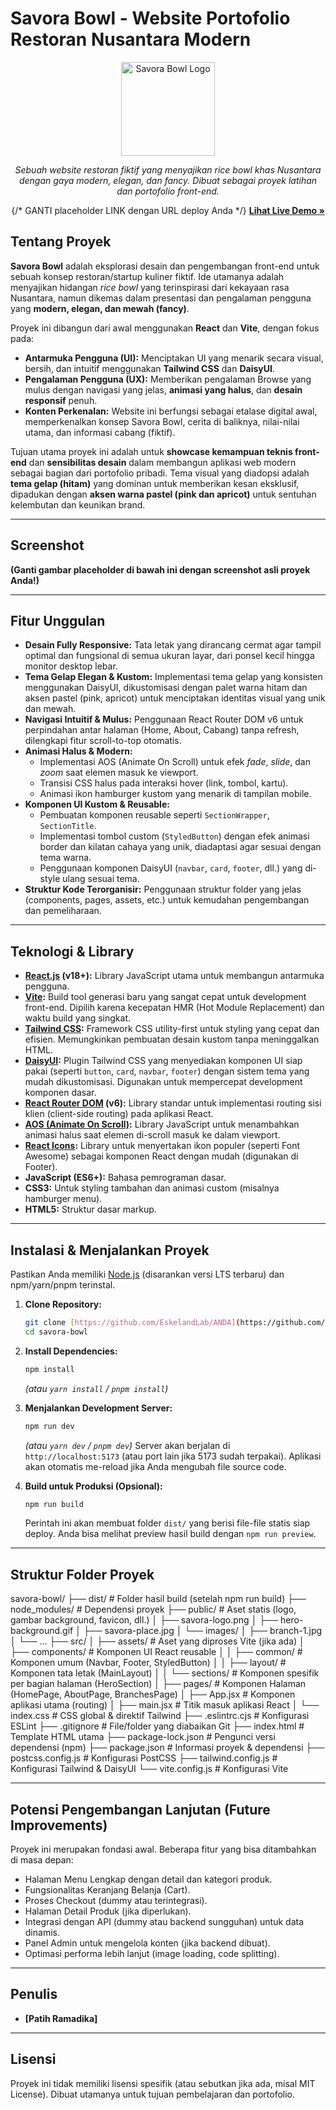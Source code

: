# Savora Bowl - Website Portofolio Restoran Nusantara Modern

<p align="center">
  <img src="https://savorabowl.vercel.app/savora-logo.png" alt="Savora Bowl Logo" width="150"/>
</p>

<p align="center">
  <em>Sebuah website restoran fiktif yang menyajikan rice bowl khas Nusantara dengan gaya modern, elegan, dan fancy. Dibuat sebagai proyek latihan dan portofolio front-end.</em>
</p>

<p align="center">
  {/* GANTI placeholder LINK dengan URL deploy Anda */}
  <a href="[DEMO](https://savorabowl.vercel.app/)"><strong>Lihat Live Demo »</strong></a>
</p>


## Tentang Proyek

**Savora Bowl** adalah eksplorasi desain dan pengembangan front-end untuk sebuah konsep restoran/startup kuliner fiktif. Ide utamanya adalah menyajikan hidangan *rice bowl* yang terinspirasi dari kekayaan rasa Nusantara, namun dikemas dalam presentasi dan pengalaman pengguna yang **modern, elegan, dan mewah (fancy)**.

Proyek ini dibangun dari awal menggunakan **React** dan **Vite**, dengan fokus pada:
* **Antarmuka Pengguna (UI):** Menciptakan UI yang menarik secara visual, bersih, dan intuitif menggunakan **Tailwind CSS** dan **DaisyUI**.
* **Pengalaman Pengguna (UX):** Memberikan pengalaman Browse yang mulus dengan navigasi yang jelas, **animasi yang halus**, dan **desain responsif** penuh.
* **Konten Perkenalan:** Website ini berfungsi sebagai etalase digital awal, memperkenalkan konsep Savora Bowl, cerita di baliknya, nilai-nilai utama, dan informasi cabang (fiktif).

Tujuan utama proyek ini adalah untuk **showcase kemampuan teknis front-end** dan **sensibilitas desain** dalam membangun aplikasi web modern sebagai bagian dari portofolio pribadi. Tema visual yang diadopsi adalah **tema gelap (hitam)** yang dominan untuk memberikan kesan eksklusif, dipadukan dengan **aksen warna pastel (pink dan apricot)** untuk sentuhan kelembutan dan keunikan brand.

---

## Screenshot

**(Ganti gambar placeholder di bawah ini dengan screenshot asli proyek Anda!)**


---

## Fitur Unggulan

* **Desain Fully Responsive:** Tata letak yang dirancang cermat agar tampil optimal dan fungsional di semua ukuran layar, dari ponsel kecil hingga monitor desktop lebar.
* **Tema Gelap Elegan & Kustom:** Implementasi tema gelap yang konsisten menggunakan DaisyUI, dikustomisasi dengan palet warna hitam dan aksen pastel (pink, apricot) untuk menciptakan identitas visual yang unik dan mewah.
* **Navigasi Intuitif & Mulus:** Penggunaan React Router DOM v6 untuk perpindahan antar halaman (Home, About, Cabang) tanpa refresh, dilengkapi fitur scroll-to-top otomatis.
* **Animasi Halus & Modern:**
    * Implementasi AOS (Animate On Scroll) untuk efek *fade*, *slide*, dan *zoom* saat elemen masuk ke viewport.
    * Transisi CSS halus pada interaksi hover (link, tombol, kartu).
    * Animasi ikon hamburger kustom yang menarik di tampilan mobile.
* **Komponen UI Kustom & Reusable:**
    * Pembuatan komponen reusable seperti `SectionWrapper`, `SectionTitle`.
    * Implementasi tombol custom (`StyledButton`) dengan efek animasi border dan kilatan cahaya yang unik, diadaptasi agar sesuai dengan tema warna.
    * Penggunaan komponen DaisyUI (`navbar`, `card`, `footer`, dll.) yang di-style ulang sesuai tema.
* **Struktur Kode Terorganisir:** Penggunaan struktur folder yang jelas (components, pages, assets, etc.) untuk kemudahan pengembangan dan pemeliharaan.

---

## Teknologi & Library

* **[React.js](https://reactjs.org/) (v18+):** Library JavaScript utama untuk membangun antarmuka pengguna.
* **[Vite](https://vitejs.dev/):** Build tool generasi baru yang sangat cepat untuk development front-end. Dipilih karena kecepatan HMR (Hot Module Replacement) dan waktu build yang singkat.
* **[Tailwind CSS](https://tailwindcss.com/):** Framework CSS utility-first untuk styling yang cepat dan efisien. Memungkinkan pembuatan desain kustom tanpa meninggalkan HTML.
* **[DaisyUI](https://daisyui.com/):** Plugin Tailwind CSS yang menyediakan komponen UI siap pakai (seperti `button`, `card`, `navbar`, `footer`) dengan sistem tema yang mudah dikustomisasi. Digunakan untuk mempercepat development komponen dasar.
* **[React Router DOM](https://reactrouter.com/) (v6):** Library standar untuk implementasi routing sisi klien (client-side routing) pada aplikasi React.
* **[AOS (Animate On Scroll)](https://michalsnik.github.io/aos/):** Library JavaScript untuk menambahkan animasi halus saat elemen di-scroll masuk ke dalam viewport.
* **[React Icons](https://react-icons.github.io/react-icons/):** Library untuk menyertakan ikon populer (seperti Font Awesome) sebagai komponen React dengan mudah (digunakan di Footer).
* **JavaScript (ES6+):** Bahasa pemrograman dasar.
* **CSS3:** Untuk styling tambahan dan animasi custom (misalnya hamburger menu).
* **HTML5:** Struktur dasar markup.

---

## Instalasi & Menjalankan Proyek

Pastikan Anda memiliki [Node.js](https://nodejs.org/) (disarankan versi LTS terbaru) dan npm/yarn/pnpm terinstal.

1.  **Clone Repository:**
    ```bash
    git clone [https://github.com/EskelandLab/ANDA](https://github.com/EskelandLab/ANDA)
    cd savora-bowl
    ```

2.  **Install Dependencies:**
    ```bash
    npm install
    ```
    *(atau `yarn install` / `pnpm install`)*

3.  **Menjalankan Development Server:**
    ```bash
    npm run dev
    ```
    *(atau `yarn dev` / `pnpm dev`)*
    Server akan berjalan di `http://localhost:5173` (atau port lain jika 5173 sudah terpakai). Aplikasi akan otomatis me-reload jika Anda mengubah file source code.

4.  **Build untuk Produksi (Opsional):**
    ```bash
    npm run build
    ```
    Perintah ini akan membuat folder `dist/` yang berisi file-file statis siap deploy. Anda bisa melihat preview hasil build dengan `npm run preview`.

---

## Struktur Folder Proyek
savora-bowl/
├── dist/                   # Folder hasil build (setelah npm run build)
├── node_modules/           # Dependensi proyek
├── public/                 # Aset statis (logo, gambar background, favicon, dll.)
│   ├── savora-logo.png
│   ├── hero-background.gif
│   ├── savora-place.jpg
│   └── images/
│       ├── branch-1.jpg
│       └── ...
├── src/
│   ├── assets/             # Aset yang diproses Vite (jika ada)
│   ├── components/         # Komponen UI React reusable
│   │   ├── common/         # Komponen umum (Navbar, Footer, StyledButton)
│   │   ├── layout/         # Komponen tata letak (MainLayout)
│   │   └── sections/       # Komponen spesifik per bagian halaman (HeroSection)
│   ├── pages/              # Komponen Halaman (HomePage, AboutPage, BranchesPage)
│   ├── App.jsx             # Komponen aplikasi utama (routing)
│   ├── main.jsx            # Titik masuk aplikasi React
│   └── index.css           # CSS global & direktif Tailwind
├── .eslintrc.cjs           # Konfigurasi ESLint
├── .gitignore              # File/folder yang diabaikan Git
├── index.html              # Template HTML utama
├── package-lock.json       # Pengunci versi dependensi (npm)
├── package.json            # Informasi proyek & dependensi
├── postcss.config.js       # Konfigurasi PostCSS
├── tailwind.config.js      # Konfigurasi Tailwind & DaisyUI
└── vite.config.js          # Konfigurasi Vite

---

## Potensi Pengembangan Lanjutan (Future Improvements)

Proyek ini merupakan fondasi awal. Beberapa fitur yang bisa ditambahkan di masa depan:

* Halaman Menu Lengkap dengan detail dan kategori produk.
* Fungsionalitas Keranjang Belanja (Cart).
* Proses Checkout (dummy atau terintegrasi).
* Halaman Detail Produk (jika diperlukan).
* Integrasi dengan API (dummy atau backend sungguhan) untuk data dinamis.
* Panel Admin untuk mengelola konten (jika backend dibuat).
* Optimasi performa lebih lanjut (image loading, code splitting).

---

## Penulis

* **[Patih Ramadika]**

---

## Lisensi

Proyek ini tidak memiliki lisensi spesifik (atau sebutkan jika ada, misal MIT License). Dibuat utamanya untuk tujuan pembelajaran dan portofolio.
